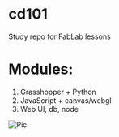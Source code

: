 # cd101
Study repo for FabLab lessons

# Modules:
1. Grasshopper + Python
2. JavaScript + canvas/webgl
3. Web UI, db, node

![Pic](https://i.ytimg.com/vi/UbJK-JBFv2w/maxresdefault.jpg)
